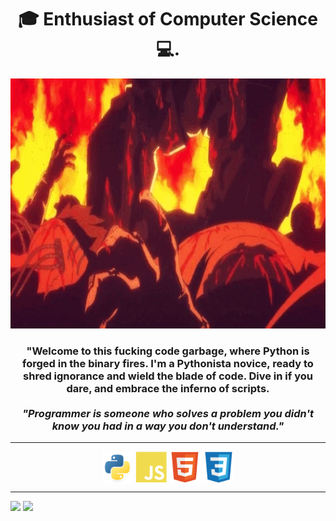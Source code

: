 <div align="center">
    <h1>🎓 Enthusiast of Computer Science 💻.<br></h1>
    <img src="giphy.gif" width="800" height="400">
</div>

<div>
    <h3 align="center">"Welcome to this fucking code garbage, where Python is forged in the binary fires. I'm a Pythonista novice, ready to shred ignorance and wield the blade of code. Dive in if you dare, and embrace the inferno of scripts.
        <br><br>
    <i>"Programmer is someone who solves a problem you didn't know you had in a way you don't understand."</i></h3>
</div>

<hr>

<div align="center">
    <img align="center" height="50" width="50" src="https://raw.githubusercontent.com/devicons/devicon/master/icons/python/python-original.svg">
    <img align="center" height="50" width="50" src="https://raw.githubusercontent.com/devicons/devicon/master/icons/javascript/javascript-plain.svg">
    <img align="center" height="50" width="50" src="https://raw.githubusercontent.com/devicons/devicon/master/icons/html5/html5-original.svg">
    <img align="center" height="50" width="50" src="https://raw.githubusercontent.com/devicons/devicon/master/icons/css3/css3-original.svg">
</div>

<hr>

<div align="left">
    <a href="https://www.instagram.com/_efebo/" target="_blank"><img src="https://img.shields.io/badge/-Instagram-%23E4405F?style=for-the-badge&logo=instagram&logoColor=white" target="_blank"></a>
    <a href="https://www.linkedin.com/in/efebo-virtualis" target="_blank"><img src="https://img.shields.io/badge/-LinkedIn-%230077B5?style=for-the-badge&logo=linkedin&logoColor=white" target="_blank"></a>
</div>
